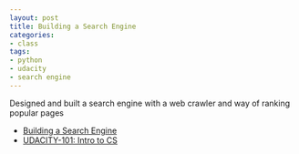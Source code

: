 ```yaml
---
layout: post
title: Building a Search Engine
categories:
- class
tags:
- python
- udacity
- search engine
---
```


<!-- TODO: actually talk about it -->

Designed and built a search engine with a web crawler and way of ranking popular pages

* [Building a Search Engine](http://www.udacity.com/overview/Course/cs101/ "Building a Search Engine")
* [UDACITY-101: Intro to CS](/blog/2012/udacity-101-intro-to-cs.pdf)
